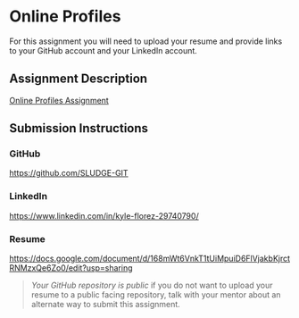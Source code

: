 # Online Profiles
For this assignment you will need to upload your resume and provide links to your GitHub account and your LinkedIn account.

## Assignment Description
[Online Profiles Assignment](https://education.launchcode.org/liftoff/modules/assignments/online-profiles)

## Submission Instructions
 
### GitHub
https://github.com/SLUDGE-GIT
 
### LinkedIn
https://www.linkedin.com/in/kyle-florez-29740790/

### Resume
https://docs.google.com/document/d/168mWt6VnkT1tUiMpuiD6FlVjakbKjrctRNMzxQe6Zo0/edit?usp=sharing

> *Your GitHub repository is public* if you do not want to upload your resume to a public facing repository, talk with your mentor about an alternate way to submit this assignment.
